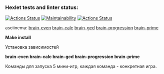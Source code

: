 ### Hexlet tests and linter status:
[![Actions Status](https://github.com/Kemononya/frontend-project-lvl1/workflows/hexlet-check/badge.svg)](https://github.com/Kemononya/frontend-project-lvl1/actions)
[![Maintainability](https://api.codeclimate.com/v1/badges/5f94dc737dfa5214500b/maintainability)](https://codeclimate.com/github/Kemononya/frontend-project-lvl1/maintainability)
[![Actions Status](https://github.com/Kemononya/frontend-project-lvl1/workflows/eslint-test/badge.svg)](https://github.com/Kemononya/frontend-project-lvl1/actions)

asciinema: [brain-even](https://asciinema.org/a/498633)
[brain-calc](https://asciinema.org/a/zveJEhXSyXHTMY5ispDiATDgP)
[brain-gcd](https://asciinema.org/a/4gvxH7iVE3JG8MxxGDyd8PVzZ)
[brain-progression](https://asciinema.org/a/iIMV1cynVTJEf7zQv50QW2UHS)
[brain-prime](https://asciinema.org/a/rCU4rki77RvZdfIW69kBvFZoR)


**Make install**

Установка зависимостей

**brain-even brain-calc brain-gcd brain-progression brain-prime**

Команды для запуска 5 мини-игр, каждая команда - конкретная игра.
